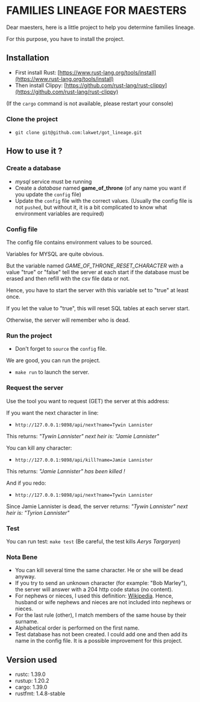 # FAMILIES LINEAGE FOR MAESTERS

Dear maesters, here is a little project to help you determine families
lineage.

For this purpose, you have to install the project.

## Installation

- First install Rust: [https://www.rust-lang.org/tools/install](https://www.rust-lang.org/tools/install)
- Then install Clippy: [https://github.com/rust-lang/rust-clippy](https://github.com/rust-lang/rust-clippy)

(If the `cargo` command is not available, please restart your console)

### Clone the project

- `git clone git@github.com:lakwet/got_lineage.git`

## How to use it ?

### Create a database

- *mysql* service must be running
- Create a *database* named **game_of_throne** (of any name you want if you update the `config` file)
- Update the `config` file with the correct values. (Usually the config file is not `pushed`, but without it, it is a bit complicated to know what environment variables are required)

### Config file

The config file contains environment values to be sourced.

Variables for MYSQL are quite obvious.

But the variable named *GAME_OF_THRONE_RESET_CHARACTER* with a value "true" or "false"
tell the server at each start if the database must be erased and then refill with the
csv file data or not.

Hence, you have to start the server with this variable set to "true" at least once.

If you let the value to "true", this will reset SQL tables at each server start.

Otherwise, the server will remember who is dead.

### Run the project

- Don't forget to `source` the `config` file.

We are good, you can run the project.

- `make run` to launch the server.

### Request the server

Use the tool you want to request (GET) the server at this address:

If you want the next character in line:
- `http://127.0.0.1:9898/api/next?name=Tywin Lannister`

This returns: *"Tywin Lannister" next heir is: "Jamie Lannister"*

You can kill any character:
- `http://127.0.0.1:9898/api/kill?name=Jamie Lannister`

This returns: *"Jamie Lannister" has been killed !*

And if you redo:
- `http://127.0.0.1:9898/api/next?name=Tywin Lannister`

Since Jamie Lannister is dead, the server returns: *"Tywin Lannister" next heir is: "Tyrion Lannister"*

### Test

You can run test: `make test`
(Be careful, the test kills *Aerys Targaryen*)

### Nota Bene

- You can kill several time the same character. He or she will be dead anyway.
- If you try to send an unknown character (for example: "Bob Marley"), the server will answer with a  204 http code status (no content).
- For nephews or nieces, I used this definition: [Wikipedia](https://en.wikipedia.org/wiki/Niece_and_nephew). Hence, husband or wife nephews and nieces are not included into nephews or nieces.
- For the last rule (other), I match members of the same house by their surname.
- Alphabetical order is performed on the first name.
- Test database has not been created. I could add one and then add its name in the config file. It
is a possible improvement for this project.

## Version used

- rustc: 1.39.0
- rustup: 1.20.2
- cargo: 1.39.0
- rustfmt: 1.4.8-stable
